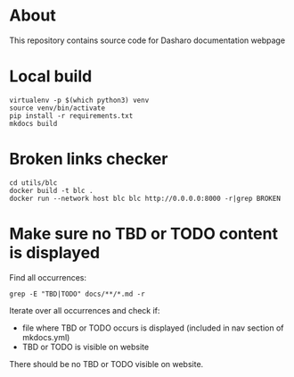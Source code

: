 # About

This repository contains source code for Dasharo documentation webpage

# Local build

```shell
virtualenv -p $(which python3) venv
source venv/bin/activate
pip install -r requirements.txt
mkdocs build
```

# Broken links checker

```shell
cd utils/blc
docker build -t blc .
docker run --network host blc blc http://0.0.0.0:8000 -r|grep BROKEN
```

# Make sure no TBD or TODO content is displayed

Find all occurrences:

```shell
grep -E "TBD|TODO" docs/**/*.md -r
```

Iterate over all occurrences and check if:
- file where TBD or TODO occurs is displayed (included in nav section of
mkdocs.yml)
- TBD or TODO is visible on website

There should be no TBD or TODO visible on website.
